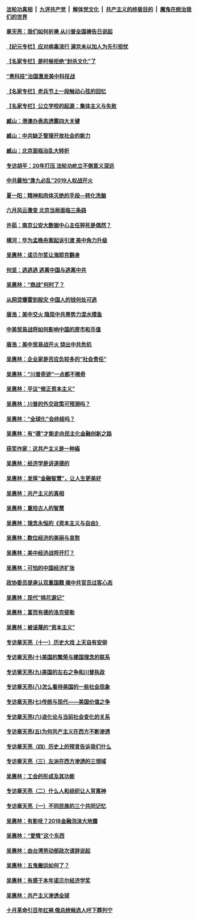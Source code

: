 ####  [法轮功真相](../../../../basic/blob/master/README.md?t=07010701) &nbsp;|&nbsp; [九评共产党](../../../../9ping.md/blob/master/README.md?t=07010701) &nbsp;|&nbsp; [解体党文化](../../../../jtdwh.md/blob/master/README.md?t=07010701)  &nbsp;|&nbsp; [共产主义的终极目的](../../../../gczydzjmd.md/blob/master/README.md?t=07010701) &nbsp;|&nbsp; [魔鬼在统治我们的世界](../../../../mgztzwmdsj.md/blob/master/README.md?t=07010701) 

#### [章天亮：我们如何祈祷 从川普全国祷告日说起](../pages/nsc423/n11944627.md?t=07010701) 

#### [【纪元专栏】应对病毒流行 渥京未以加人为先引担忧](../pages/nsc423/n11875714.md?t=07010701) 

#### [【名家专栏】是时候拒绝“封杀文化”了](../pages/nsc423/n11814093.md?t=07010701) 

#### [“黑科技”治国激发美中科技战](../pages/nsc423/n11638056.md?t=07010701) 

#### [【名家专栏】老兵节上一段触动心弦的回忆](../pages/nsc423/n11646016.md?t=07010701) 

#### [【名家专栏】公立学校的起源：集体主义与失败](../pages/nsc423/n11601833.md?t=07010701) 

#### [臧山：港澳办表态透露四大关键](../pages/nsc423/n11421628.md?t=07010701) 

#### [臧山：中共缺乏管理开放社会的能力](../pages/nsc423/n11407457.md?t=07010701) 

#### [臧山：北京面临治乱大转折](../pages/nsc423/n11406895.md?t=07010701) 

#### [专访胡平：20年打压 法轮功屹立不倒意义深远](../pages/nsc423/n11398800.md?t=07010701) 

#### [中共最怕“逢九必乱”2019人权战开火](../pages/nsc423/n11385248.md?t=07010701) 

#### [夏一阳：精神和肉体灭绝的手段—转化洗脑](../pages/nsc423/n11368250.md?t=07010701) 

#### [六月风云激变 北京当局面临三条路](../pages/nsc423/n11313668.md?t=07010701) 

#### [许茹：南京公安大数据中心主任猝死是偶然？](../pages/nsc423/n11064744.md?t=07010701) 

#### [横河：华为孟晚舟案起诉引渡 美中角力升级](../pages/nsc423/n11027230.md?t=07010701) 

#### [吴惠林：诺贝尔奖让海耶克翻身](../pages/nsc423/n10890049.md?t=07010701) 

#### [何坚：逃逃逃 逃离中国与逃离中共](../pages/nsc423/n10592891.md?t=07010701) 

#### [吴惠林：“商战”何时了？](../pages/nsc423/n10573558.md?t=07010701) 

#### [从网贷爆雷到股灾 中国人的钱何处可逃](../pages/nsc423/n10572800.md?t=07010701) 

#### [唐浩：美中交火 隐现中共黑势力混水摸鱼](../pages/nsc423/n10544040.md?t=07010701) 

#### [中美贸易战将如何影响中国的房市和币值](../pages/nsc423/n10543697.md?t=07010701) 

#### [唐浩：美中贸易战开火 烧出中共危机](../pages/nsc423/n10540126.md?t=07010701) 

#### [吴惠林：企业家是否应负较多的“社会责任”](../pages/nsc423/n10535022.md?t=07010701) 

#### [吴惠林：“川普奇迹”一点都不稀奇](../pages/nsc423/n10512808.md?t=07010701) 

#### [吴惠林：平议“修正资本主义”](../pages/nsc423/n10495724.md?t=07010701) 

#### [吴惠林：川普的外交政策可预测吗？](../pages/nsc423/n10462387.md?t=07010701) 

#### [吴惠林：“全球化”会终结吗？](../pages/nsc423/n10452838.md?t=07010701) 

#### [吴惠林：有“德”才能走向民主化金融创新之路](../pages/nsc423/n10432292.md?t=07010701) 

#### [获奖作家：这共产主义是一种癌](../pages/nsc423/n10431541.md?t=07010701) 

#### [吴惠林：经济学是讲道德的](../pages/nsc423/n10398014.md?t=07010701) 

#### [吴惠林：发挥“金融智慧”，让人生更美好](../pages/nsc423/n10375019.md?t=07010701) 

#### [吴惠林：共产主义的真相](../pages/nsc423/n10351394.md?t=07010701) 

#### [吴惠林：重拾古人的智慧](../pages/nsc423/n10337691.md?t=07010701) 

#### [吴惠林：理念永恒的《资本主义与自由》](../pages/nsc423/n10316274.md?t=07010701) 

#### [吴惠林：数位经济的美丽与哀愁](../pages/nsc423/n10292946.md?t=07010701) 

#### [吴惠林：美中经济战将开打？](../pages/nsc423/n10258825.md?t=07010701) 

#### [吴惠林：可怕的中国经济扩张](../pages/nsc423/n10219147.md?t=07010701) 

#### [政协委员提承认双重国籍 揭中共官员过客心态](../pages/nsc423/n10208809.md?t=07010701) 

#### [吴惠林：现代“桃花源记”](../pages/nsc423/n10185234.md?t=07010701) 

#### [吴惠林：富而有德的洛克斐勒](../pages/nsc423/n10142264.md?t=07010701) 

#### [吴惠林：被诬蔑的“资本主义”](../pages/nsc423/n10124816.md?t=07010701) 

#### [专访章天亮（十一）历史大戏 上天自有安排](../pages/nsc423/n10094905.md?t=07010701) 

#### [专访章天亮(十)美国的繁荣与建国理念的联系](../pages/nsc423/n10094899.md?t=07010701) 

#### [专访章天亮(九)美国的左右之争和川普执政](../pages/nsc423/n10094889.md?t=07010701) 

#### [专访章天亮(八)怎么看待美国的一些社会现象](../pages/nsc423/n10094857.md?t=07010701) 

#### [专访章天亮(七)传统与现代——美国价值之争](../pages/nsc423/n10093140.md?t=07010701) 

#### [专访章天亮(六)进化论与当前社会变化的关系](../pages/nsc423/n10092036.md?t=07010701) 

#### [专访章天亮(五)为何共产主义在西方不断渗透](../pages/nsc423/n10083620.md?t=07010701) 

#### [专访章天亮（四）历史上的预言告诉我们什么](../pages/nsc423/n10083606.md?t=07010701) 

#### [专访章天亮（三）左派在西方渗透的三领域](../pages/nsc423/n10081115.md?t=07010701) 

#### [吴惠林：工会的形成及其功能](../pages/nsc423/n10080633.md?t=07010701) 

#### [专访章天亮（二）什么人和组织让人背离神](../pages/nsc423/n10076637.md?t=07010701) 

#### [专访章天亮（一）不同民族的三个共同记忆](../pages/nsc423/n10074188.md?t=07010701) 

#### [吴惠林：有影呒？2018金融泡沫大地震](../pages/nsc423/n10040534.md?t=07010701) 

#### [吴惠林：“爱情”这个东西](../pages/nsc423/n10019423.md?t=07010701) 

#### [吴惠林：由台湾劳动部政次请辞说起](../pages/nsc423/n9979679.md?t=07010701) 

#### [吴惠林：五鬼搬运如何了？](../pages/nsc423/n9925338.md?t=07010701) 

#### [吴惠林：有感于本年诺贝尔经济学奖](../pages/nsc423/n9871883.md?t=07010701) 

#### [吴惠林：共产主义渗透全球](../pages/nsc423/n9812748.md?t=07010701) 

#### [十月革命引百年红祸 俄总统候选人吁下葬列宁](../pages/nsc423/n9810182.md?t=07010701) 

